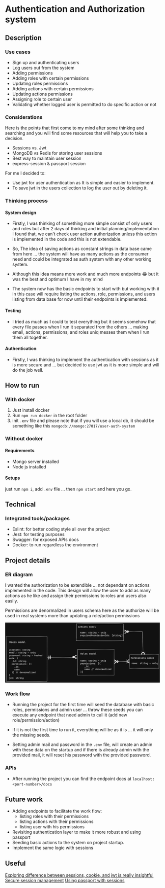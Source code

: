 # Authentication and Authorization system
## Description
### Use cases
- Sign up and authenticating users
- Log users out from the system
- Adding permissions
- Adding roles with certain permissions
- Updating roles permissions
- Adding actions with certain permissions
- Updating actions permissions
- Assigning role to certain user 
- Validating whether logged user is permitted to do specific action or not

### Considerations
Here is the points that first come to my mind after some thinking and searching and you will find some resources that will help you to take a decision.
- Sessions vs. Jwt
- MongoDB vs Redis for storing user sessions
- Best way to maintain user session
- express-session & passport session

For me I decided to:
- Use jwt for user authentication as It is simple and easier to implement.
- To save jwt in the users collection to log the user out by deleting it.

### Thinking process

#### System design

- Firstly, I was thinking of something more simple consist of only users and roles but after 2 days of thinking and initial planning/implementation I found that, we can't check user action authorization unless this action is implemented in the code and this is not extendable.

- So, The idea of saving actions as constant strings in data base came from here ... the system will have as many actions as the consumer need and could be integrated as auth system with any other working system.

- Although this idea means more work and much more endpoints :joy: but it was the best and optimum I have in my mind

- The system now has the basic endpoints to start with but working with it in this case will require listing the actions, role, permissions, and users listing from data base for now until their endpoints is implemented.

#### Testing
- I tried as much as I could to test everything but it seems somehow that every file passes when I run it separated from the others ... making email, actions, permissions, and roles uniq messes them when I run them all together.

#### Authentication
- Firstly, I was thinking to implement the authentication with sessions as it is more secure and ... but decided to use jwt as it is more simple and will do the job well.

## How to run

### With docker
1. Just install docker
1. Run `npm run docker` in the root folder
1. init `.env` file and please note that if you will use a local db, it should be something like this `mongodb://mongo:27017/user-auth-system`

### Without docker
#### Requirements
- Mongo server installed
- Node js installed

#### Setups
just run `npm i`, add `.env` file ... then `npm start` and here you go.

## Technical
### Integrated tools/packages
- Eslint: for better coding style all over the project
- Jest: for testing purposes
- Swagger: for exposed APIs docs
- Docker: to run regardless the environment 

## Project details
### ER diagram
I wanted the authorization to be extendible ... not dependant on actions implemented in the code.
This design will allow the user to add as many actions as he like and assign their permissions to roles and users also easily.

Permissions are denormalized in users schema here as the authorize will be used in real systems more than updating a role/action permissions

![ER](er-diagram.png)

### Work flow
- Running the project for the first time will seed the database with basic roles, permissions and admin user ... throw these seeds you can execute any endpoint that need admin to call it (add new role/permission/action)

- If it is not the first time to run it, everything will be as it is ... it will only the missing seeds.

- Setting admin mail and password in the `.env` file, will create an admin with these data on the startup and if there is already admin with the provided mail, it will reset his password with the provided password.

### APIs
- After running the project you can find the endpoint docs at `localhost:<port-number>/docs`

## Future work
- Adding endpoints to facilitate the work flow:
  - listing roles with their permissions
  - listing actions with their permissions
  - listing user with his permissions
- Revisiting authentication layer to make it more robust and using passport
- Seeding basic actions to the system on project startup.
- Implement the same logic with sessions

## Useful
[Exploring difference between sessions, cookie, and jwt is really insightful](https://developer.okta.com/blog/2021/06/07/session-mgmt-node)
[Secure session management](https://blog.jscrambler.com/best-practices-for-secure-session-management-in-node)
[Using passport with sessions](https://www.airpair.com/express/posts/expressjs-and-passportjs-sessions-deep-dive)
